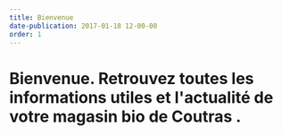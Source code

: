 ```yaml
---
title: Bienvenue
date-publication: 2017-01-18 12-00-00
order: 1
---
```



# <span>Bienvenue</span>. Retrouvez toutes les informations utiles et l'actualité de votre <strong> magasin bio de Coutras </strong>. 

